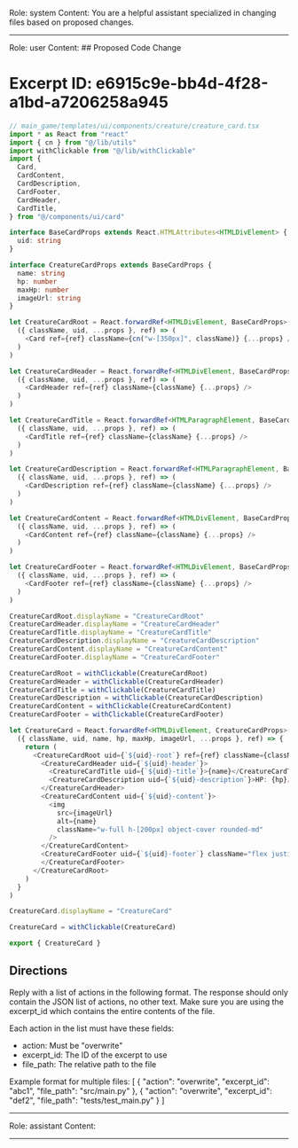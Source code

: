 Role: system
Content: You are a helpful assistant specialized in changing files based on proposed changes.
__________________
Role: user
Content: ## Proposed Code Change
# Excerpt ID: e6915c9e-bb4d-4f28-a1bd-a7206258a945
```typescript
// main_game/templates/ui/components/creature/creature_card.tsx
import * as React from "react"
import { cn } from "@/lib/utils"
import withClickable from "@/lib/withClickable"
import {
  Card,
  CardContent,
  CardDescription,
  CardFooter,
  CardHeader,
  CardTitle,
} from "@/components/ui/card"

interface BaseCardProps extends React.HTMLAttributes<HTMLDivElement> {
  uid: string
}

interface CreatureCardProps extends BaseCardProps {
  name: string
  hp: number
  maxHp: number
  imageUrl: string
}

let CreatureCardRoot = React.forwardRef<HTMLDivElement, BaseCardProps>(
  ({ className, uid, ...props }, ref) => (
    <Card ref={ref} className={cn("w-[350px]", className)} {...props} />
  )
)

let CreatureCardHeader = React.forwardRef<HTMLDivElement, BaseCardProps>(
  ({ className, uid, ...props }, ref) => (
    <CardHeader ref={ref} className={className} {...props} />
  )
)

let CreatureCardTitle = React.forwardRef<HTMLParagraphElement, BaseCardProps>(
  ({ className, uid, ...props }, ref) => (
    <CardTitle ref={ref} className={className} {...props} />
  )
)

let CreatureCardDescription = React.forwardRef<HTMLParagraphElement, BaseCardProps>(
  ({ className, uid, ...props }, ref) => (
    <CardDescription ref={ref} className={className} {...props} />
  )
)

let CreatureCardContent = React.forwardRef<HTMLDivElement, BaseCardProps>(
  ({ className, uid, ...props }, ref) => (
    <CardContent ref={ref} className={className} {...props} />
  )
)

let CreatureCardFooter = React.forwardRef<HTMLDivElement, BaseCardProps>(
  ({ className, uid, ...props }, ref) => (
    <CardFooter ref={ref} className={className} {...props} />
  )
)

CreatureCardRoot.displayName = "CreatureCardRoot"
CreatureCardHeader.displayName = "CreatureCardHeader"
CreatureCardTitle.displayName = "CreatureCardTitle"
CreatureCardDescription.displayName = "CreatureCardDescription"
CreatureCardContent.displayName = "CreatureCardContent"
CreatureCardFooter.displayName = "CreatureCardFooter"

CreatureCardRoot = withClickable(CreatureCardRoot)
CreatureCardHeader = withClickable(CreatureCardHeader)
CreatureCardTitle = withClickable(CreatureCardTitle)
CreatureCardDescription = withClickable(CreatureCardDescription)
CreatureCardContent = withClickable(CreatureCardContent)
CreatureCardFooter = withClickable(CreatureCardFooter)

let CreatureCard = React.forwardRef<HTMLDivElement, CreatureCardProps>(
  ({ className, uid, name, hp, maxHp, imageUrl, ...props }, ref) => {
    return (
      <CreatureCardRoot uid={`${uid}-root`} ref={ref} className={className} {...props}>
        <CreatureCardHeader uid={`${uid}-header`}>
          <CreatureCardTitle uid={`${uid}-title`}>{name}</CreatureCardTitle>
          <CreatureCardDescription uid={`${uid}-description`}>HP: {hp}/{maxHp}</CreatureCardDescription>
        </CreatureCardHeader>
        <CreatureCardContent uid={`${uid}-content`}>
          <img 
            src={imageUrl}
            alt={name}
            className="w-full h-[200px] object-cover rounded-md"
          />
        </CreatureCardContent>
        <CreatureCardFooter uid={`${uid}-footer`} className="flex justify-between">
        </CreatureCardFooter>
      </CreatureCardRoot>
    )
  }
)

CreatureCard.displayName = "CreatureCard"

CreatureCard = withClickable(CreatureCard)

export { CreatureCard }
```

## Directions
Reply with a list of actions in the following format. The response should only contain the JSON list of actions, no other text.
Make sure you are using the excerpt_id which contains the entire contents of the file.

Each action in the list must have these fields:
- action: Must be "overwrite"
- excerpt_id: The ID of the excerpt to use
- file_path: The relative path to the file

Example format for multiple files:
[
    {
        "action": "overwrite",
        "excerpt_id": "abc1",
        "file_path": "src/main.py"
    },
    {
        "action": "overwrite",
        "excerpt_id": "def2",
        "file_path": "tests/test_main.py"
    }
]
__________________
Role: assistant
Content: 
__________________
